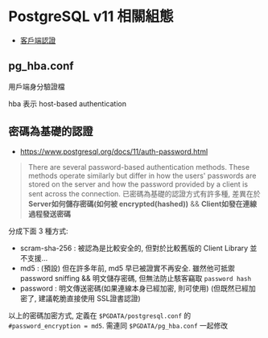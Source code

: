 # PostgreSQL v11 相關組態

- [客戶端認證](https://www.postgresql.org/docs/11/client-authentication.html)


## pg_hba.conf

用戶端身分驗證檔

hba 表示 host-based authentication


## 密碼為基礎的認證

- https://www.postgresql.org/docs/11/auth-password.html

> There are several password-based authentication methods. These methods operate similarly but differ in how the users' passwords are stored on the server and how the password provided by a client is sent across the connection.
> 已密碼為基礎的認證方式有許多種, 差異在於 **Server如何儲存密碼(如何被 encrypted(hashed))** && **Client如發在連線過程發送密碼**

分成下面 3 種方式:

- scram-sha-256 : 被認為是比較安全的, 但對於比較舊版的 Client Library 並不支援...
- md5           : (預設) 但在許多年前, md5 早已被證實不再安全. 雖然他可抵禦 password sniffing && 明文儲存密碼, 但無法防止駭客竊取 `password hash`
- password      : 明文傳送密碼(如果連線本身已經加密, 則可使用) (但既然已經加密了, 建議乾脆直接使用 SSL證書認證)

以上的密碼加密方式, 定義在 `$PGDATA/postgresql.conf` 的 `#password_encryption = md5`. 需連同 `$PGDATA/pg_hba.conf` 一起修改


